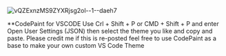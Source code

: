
![vQZExnzMS9ZYXRjsg2ol--1--daeh7](https://github.com/InkyCyber/CodePaint/assets/141637521/fcb4a16f-6836-44c2-b340-53f953bec73d)


**CodePaint for VSCODE
Use Crl + Shift + P or CMD + Shift + P and enter Open User Settings (JSON) then select the theme you like and copy and paste.
Please credit me if this is re-posted feel free to use CodePaint as a base to make your own custom VS Code Theme
